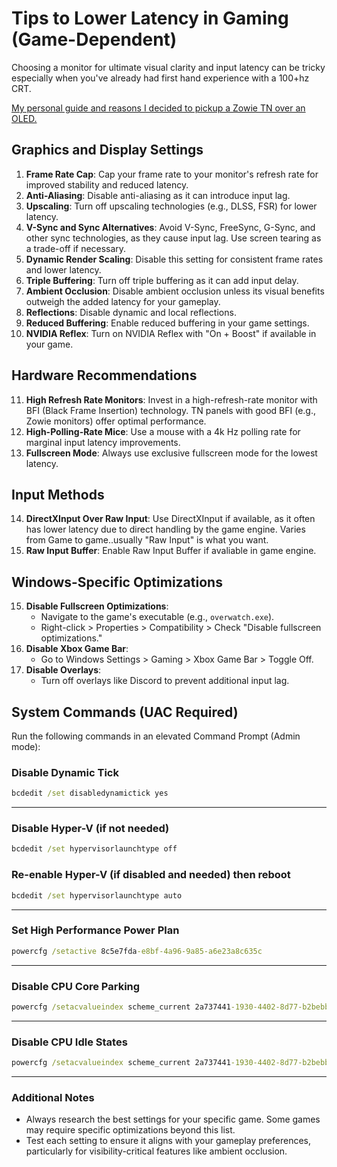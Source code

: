 # **Tips to Lower Latency in Gaming (Game-Dependent)**

Choosing a monitor for ultimate visual clarity and input latency can be tricky especially when you've already had first hand experience with a 100+hz CRT. 

[My personal guide and reasons I decided to pickup a Zowie TN over an OLED.](https://github.com/dillacorn/win-glaze-dots/blob/main/ScreenShots_For_Guides/low_latency/monitor_motion_clarity_comparisons_150dpi.png)

## **Graphics and Display Settings**
1. **Frame Rate Cap**: Cap your frame rate to your monitor's refresh rate for improved stability and reduced latency.
2. **Anti-Aliasing**: Disable anti-aliasing as it can introduce input lag.
3. **Upscaling**: Turn off upscaling technologies (e.g., DLSS, FSR) for lower latency.
4. **V-Sync and Sync Alternatives**: Avoid V-Sync, FreeSync, G-Sync, and other sync technologies, as they cause input lag. Use screen tearing as a trade-off if necessary.
5. **Dynamic Render Scaling**: Disable this setting for consistent frame rates and lower latency.
6. **Triple Buffering**: Turn off triple buffering as it can add input delay.
7. **Ambient Occlusion**: Disable ambient occlusion unless its visual benefits outweigh the added latency for your gameplay.
8. **Reflections**: Disable dynamic and local reflections.
9. **Reduced Buffering**: Enable reduced buffering in your game settings.
10. **NVIDIA Reflex**: Turn on NVIDIA Reflex with "On + Boost" if available in your game.

## **Hardware Recommendations**
11. **High Refresh Rate Monitors**: Invest in a high-refresh-rate monitor with BFI (Black Frame Insertion) technology. TN panels with good BFI (e.g., Zowie monitors) offer optimal performance.
12. **High-Polling-Rate Mice**: Use a mouse with a 4k Hz polling rate for marginal input latency improvements.
13. **Fullscreen Mode**: Always use exclusive fullscreen mode for the lowest latency.

## **Input Methods**
14. **DirectXInput Over Raw Input**: Use DirectXInput if available, as it often has lower latency due to direct handling by the game engine. Varies from Game to game..usually "Raw Input" is what you want.
15. **Raw Input Buffer**: Enable Raw Input Buffer if avaliable in game engine.

## **Windows-Specific Optimizations**
15. **Disable Fullscreen Optimizations**:
    - Navigate to the game's executable (e.g., `overwatch.exe`).
    - Right-click > Properties > Compatibility > Check "Disable fullscreen optimizations."
16. **Disable Xbox Game Bar**: 
    - Go to Windows Settings > Gaming > Xbox Game Bar > Toggle Off.
17. **Disable Overlays**: 
    - Turn off overlays like Discord to prevent additional input lag.

## **System Commands (UAC Required)**
Run the following commands in an elevated Command Prompt (Admin mode):

### **Disable Dynamic Tick**
```cmd
bcdedit /set disabledynamictick yes
```
---

### **Disable Hyper-V** (if not needed)
```cmd
bcdedit /set hypervisorlaunchtype off
```
### Re-enable **Hyper-V** (if disabled and needed) then reboot
```cmd
bcdedit /set hypervisorlaunchtype auto
```
---

### **Set High Performance Power Plan**
```cmd
powercfg /setactive 8c5e7fda-e8bf-4a96-9a85-a6e23a8c635c
```
---

### **Disable CPU Core Parking**
```cmd
powercfg /setacvalueindex scheme_current 2a737441-1930-4402-8d77-b2bebba308a3 d4e98f31-5ffe-4ce1-be31-1b38b384c009 0
```
---

### **Disable CPU Idle States**
```cmd
powercfg /setacvalueindex scheme_current 2a737441-1930-4402-8d77-b2bebba308a3 48e6b7a6-50f5-4782-a5d4-53bb8f07e226 0
```
---

### **Additional Notes**

- Always research the best settings for your specific game. Some games may require specific optimizations beyond this list.
- Test each setting to ensure it aligns with your gameplay preferences, particularly for visibility-critical features like ambient occlusion.
